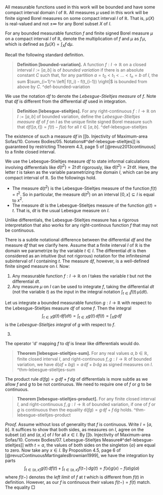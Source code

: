 All measurable functions used in this work will be bounded and have some compact interval domain $I$ of $\mathbb{R}$. All measures $\mu$ used in this work will be finite signed Borel measures on some compact interval $I$ of $\mathbb{R}$. That is, $\mu(X)$ is real-valued and not $\pm \infty$ for any Borel subset $X$ of $I$. 

For any bounded measurable function $f$ and finite signed Borel measure $\mu$ on a compact interval $I$ of $\mathbb{R}$, denote the multiplication of $f$ and $\mu$ as $f \, \mu$, which is defined as $f \mu(X) = \int_{X} f \, d \mu$.

Recall the following standard definition.

> __Definition [bounded-variation].__ A function $f : I \to \mathbb{R}$ on a closed interval $I := [a, b]$ is of _bounded variation_ if there is an absolute constant $C$ such that, for any partition $a = t_0 < t_1 < \dots < t_n = b$ of $I$, the sum $\sum_{i=1}^n \left| f(t_i) - f(t_{i-1}) \right|$ is bounded from above by $C$. ^def-bounded-variation

We use the notation $\textrm{d} f$ to denote the _Lebesgue-Stieltjes measure_ of $f$. Note that $\textrm{d} f$ is different from the differential $d f$ used in integration.

> __Definition [lebesgue-stieltjes].__ For any right-continuous $f : I \to \mathbb{R}$ on $I := [a, b]$ of bounded variation, define the _Lebesgue-Stieltjes measure_ $\mathrm{d} f$ of $f$ on $I$ as the unique finite signed Borel measure such that $\mathrm{d} f([a, t]) = f(t) - f(a)$ for all $t \in [a, b]$. ^def-lebesgue-stieltjes

The existence of such a measure $\mathrm{d} f$ in [[b. Injectivity of Maximum-area Sofas/10. Convex Bodies/05. Notations#^def-lebesgue-stieltjes]] is guaranteed by restricting Theorem 4.3, page 5 of [@revuz2013continuous] to a finite closed interval.

We use the Lebesgue-Stieltjes measure $\mathrm{d} f$ to state informal calculations involving differentials like $d(t^2) = 2t \, dt$ rigorously, like $\textrm{d}(t^2) = 2t \, \textrm{d}t$. Here, the letter $t$ is taken as the variable parametrizing the domain $I$, which can be any compact interval of $\mathbb{R}$. So the followings hold.

- The measure $\textrm{d}(t^2)$ is the Lebesgue-Stieltjes measure of the function $f(t) = t^2$. So in particular, the measure $\textrm{d}(t^2)$ on an interval $[0, x] \subseteq I$ is equal to $x^2$.
- The measure $\textrm{d} t$ is the Lebesgue-Stieltjes measure of the function $g(t) = t$. That is, $\textrm{d} t$ is the usual Lebesgue measure on $I$.

Unlike differentials, the Lebesgue-Stieltjes measure has a rigorous interpretation that also works for any right-continous function $f$ that may not be continuous.

There is a subtle notational difference between the differential $d f$ and the measure $\mathrm{d} f$ that we clarify here. Assume that a finite interval $I$ of $\mathbb{R}$ is the domain we parametrize by the variable $t \in I$. The differential $dt$ is then considered as an intuitive (but not rigorous) notation for the infinitesimal subinterval of $I$ containing $t$. The measure $\mathrm{d} f$, however, is a well-defined finite singed measure on $I$. Now:

1. Any measurable function $f : I \to \mathbb{R}$ on $I$ takes the variable $t$ but not the differential $dt$.
2. Any measure $\mu$ on $I$ can be used to integrate $f$, taking the differential $dt$ (not the variable $t$) as the input in the integral notation $\int_{t \in I} f(t) \, \mu(dt)$.

Let us integrate a bounded measurable function $g : I \to \mathbb{R}$ with respect to the Lebesgue-Stieltjes measure $\textrm{d} f$ of some $f$. Then the integral
$$
\int_{t\in X} g(t) \, \mathrm{d}f(dt) = \int_{t\in X} g(t) \, df(t) = \int_{X} g \, df
$$
is the _Lebesgue-Stieltjes integral_ of $g$ with respect to $f$. 

3. 

The operator '$\textrm{d}$' mapping $f$ to $\textrm{d} f$ is linear like differentials would do.

> __Theorem [lebesgue-stieltjes-sum].__ For any real values $a, b \in \mathbb{R}$, finite closed interval $I$, and right-continuous $f, g : I \to \mathbb{R}$ of bounded variation, we have $\textrm{d} (a f + b g) = a \, \textrm{d} f + b \, \textrm{d} g$ as signed measures on $I$. ^thm-lebesgue-stieltjes-sum

The product rule $d(fg) = g \, df + f \, dg$ of differentials is more subtle as we allow $f$ and $g$ to be not continuous. We need to require one of $f$ or $g$ to be continuous.

> __Theorem [lebesgue-stieltjes-product].__ For any finite closed interval $I$, and right-continuous $f, g : I \to \mathbb{R}$ of bounded variation, if one of $f$ or $g$ is continuous then the equality $\mathrm{d}(fg) = g \, \mathrm{d}f + f \, \mathrm{d}g$ holds. ^thm-lebesgue-stieltjes-product

_Proof._ Assume without loss of generality that $f$ is continuous. Write $I = [a, b]$. It suffices to show that both sides, as measures on $I$, agree on the subset $\left\{ a \right\}$ and $(a, x]$ of $I$ for all $x \in I$. By [[b. Injectivity of Maximum-area Sofas/10. Convex Bodies/07. Lebesgue-Stieltjes Measure#^def-lebesgue-stieltjes]] with $t = a$, the values of both sides on the singleton $\left\{ a \right\}$ are equal to zero. Now take any $x \in I$. By Proposition 4.5, page 6 of [@revuzContinuousMartingalesBrownian1999], we have the integration by parts
$$
\int_{t \in (a, x]} g(t)\, df(t) + \int_{t \in (a, x]} f(t-) \, dg(t) = f(x) g(x) - f(a) g(a)
$$
where $f(t-)$ denotes the _left limit_ of $f$ at $t$ which is different from $f(t)$ in definition. However, as our $f$ is continuous their values $f(t-) = f(t)$ match. The equality  □